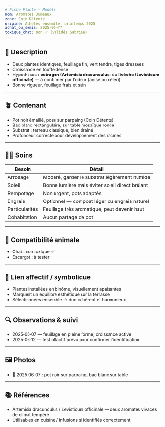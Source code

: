 ```yaml
---
# Fiche Plante — Modèle
nom: Aromates Jumeaux  
zone: Coin Détente  
origine: Achetés ensemble, printemps 2025  
achat_ou_semis: 2025‑05–??  
toxique_chat: non ✅ (validés Sabrina)  
---
```


## 🌱 Description
- Deux plantes identiques, feuillage fin, vert tendre, tiges dressées
- Croissance en touffe dense
- Hypothèses : **estragon (Artemisia dracunculus)** ou **livèche (Levisticum officinale)** — à confirmer par l’odeur (anisé ou céleri)
- Bonne vigueur, feuillage frais et sain

---

## 🪴 Contenant
- Pot noir émaillé, posé sur parpaing (Coin Détente)
- Bac blanc rectangulaire, sur table mosaïque ronde
- Substrat : terreau classique, bien drainé
- Profondeur correcte pour développement des racines

---

## 🧑‍🌾 Soins
| Besoin         | Détail                                          |
| -------------- | ----------------------------------------------- |
| Arrosage       | Modéré, garder le substrat légèrement humide    |
| Soleil         | Bonne lumière mais éviter soleil direct brûlant |
| Rempotage      | Non urgent, pots adaptés                        |
| Engrais        | Optionnel — compost léger ou engrais naturel    |
| Particularités | Feuillage très aromatique, peut devenir haut    |
| Cohabitation   | Aucun partage de pot                            |

---

## 🐾 Compatibilité animale
- Chat : non toxique ✅
- Escargot : à tester

---

## 💚 Lien affectif / symbolique
- Plantes installées en binôme, visuellement apaisantes
- Marquent un équilibre esthétique sur la terrasse
- Sélectionnées ensemble → duo cohérent et harmonieux

---

## 🔍 Observations & suivi
- 2025‑06‑07 — feuillage en pleine forme, croissance active
- 2025‑06‑12 — test olfactif prévu pour confirmer l’identification

---

## 🖼️ Photos
- 📸 2025‑06‑07 : pot noir sur parpaing, bac blanc sur table

---

## 📚 Références
- Artemisia dracunculus / Levisticum officinale — deux aromates vivaces de climat tempéré
- Utilisables en cuisine / infusions si identifiés correctement